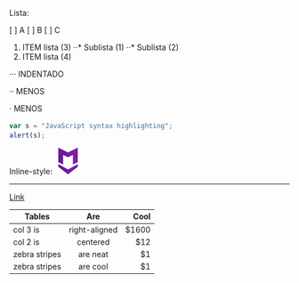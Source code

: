 Lista:

[ ] A
[ ] B
[ ] C


1. ITEM lista (3)
··* Sublista (1)
··* Sublista (2)
4. ITEM lista (4)

··· INDENTADO

·· MENOS

· MENOS


```JavaScript
var s = "JavaScript syntax highlighting";
alert(s);
```

Inline-style: 
![alt text](https://github.com/adam-p/markdown-here/raw/master/src/common/images/icon48.png "Título opcional de la imagen")


---


[Link](https://ejemplo.com/ "Título opcional del enlace")


| Tables        | Are           | Cool  |
| ------------- |:-------------:| -----:|
| col 3 is      | right-aligned | $1600 |
| col 2 is      | centered      |   $12 |
| zebra stripes | are neat      |    $1 |
| zebra stripes | are cool      |    $1 |




[^1]: Aquí encuentras el texto de la nota al pie de página.
[^2]: **Las notas de pie de página** pueden *formatearse* también.
